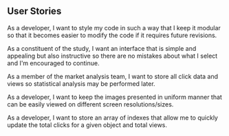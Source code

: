 ## User Stories

As a developer, I want to style my code in such a way that I keep it modular so that it becomes easier to modify the code if it requires future revisions.

As a constituent of the study, I want an interface that is simple and appealing but also instructive so there are no mistakes about what I select and I'm encouraged to continue.

As a member of the market analysis team, I want to store all click data and views so statistical analysis may be performed later.

As a developer, I want to keep the images presented in uniform manner that can be easily viewed on different screen resolutions/sizes.

As a developer, I want to store an array of indexes that allow me to quickly update the total clicks for a given object and total views.
